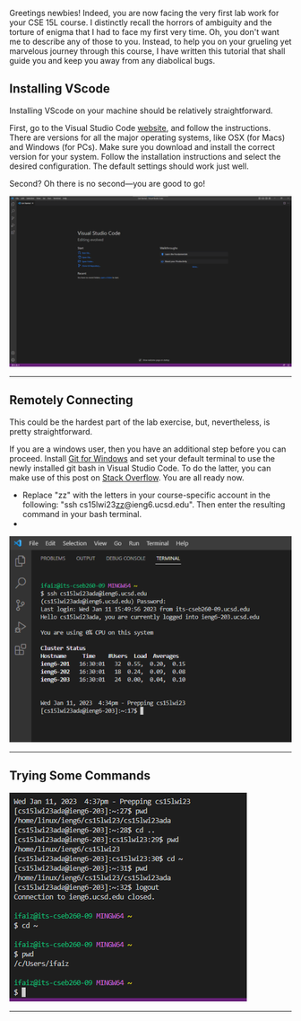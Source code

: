 Greetings newbies! Indeed, you are now facing the very first lab work for your CSE 15L course. I distinctly recall the horrors of ambiguity and the torture of enigma that I had to face my first very time. Oh, you don't want me to describe any of those to you. Instead, to help you on your grueling yet marvelous journey through this course, I have written this tutorial that shall guide you and keep you away from any diabolical bugs.

## Installing VScode

Installing VScode on your machine should be relatively straightforward. 

First, go to the Visual Studio Code [website](https://code.visualstudio.com/), and follow the instructions. There are versions for all the major operating systems, like OSX (for Macs) and Windows (for PCs). Make sure you download and install the correct version for your system. Follow the installation instructions and select the desired configuration. The default settings should work just well.

Second? Oh there is no second—you are good to go!

![Image](a.png)

---

## Remotely Connecting

This could be the hardest part of the lab exercise, but, nevertheless, is pretty straightforward. 

If you are a windows user, then you have an additional step before you can proceed. Install [Git for Windows](https://gitforwindows.org/) and set your default terminal to use the newly installed git bash in Visual Studio Code. To do the latter, you can make use of this post on [Stack Overflow](https://stackoverflow.com/questions/42606837/how-do-i-use-bash-on-windows-from-the-visual-studio-code-integrated-terminal/50527994#50527994). You are all ready now.

* Replace "zz" with the letters in your course-specific account in the following: "ssh cs15lwi23<ins>zz</ins>@ieng6.ucsd.edu". Then enter the resulting command in your bash terminal.
* 

![Image](b.png)

---

## Trying Some Commands

![Image](c.png)

---

